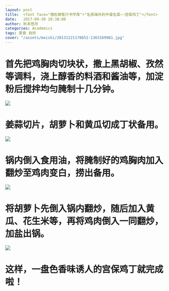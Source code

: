 ```yaml
---
layout: post
title:  <font face="德彪钢笔行书字库">"名扬海外的中餐名菜——宫保鸡丁"</font>
date:   2017-09-30 10:38:00
author: 秋本悠月
categories: Academics
tags: 美食 自炊 
cover: "/assets/meishi/20131221170652-1363169981.jpg"
---
```

# <font face="segoe script">首先把鸡胸肉切块状，撒上黑胡椒、孜然等调料，浇上醇香的料酒和酱油等，加淀粉后搅拌均匀腌制十几分钟。</font>
![](http://ox2jumurr.bkt.clouddn.com/gongbaojiding1.JPG)
# 姜蒜切片，胡萝卜和黄瓜切成丁状备用。
![](http://ox2jumurr.bkt.clouddn.com/gongbaojiding2.JPG)
# 锅内倒入食用油，将腌制好的鸡胸肉加入翻炒至鸡肉变白，捞出备用。
![](http://ox2jumurr.bkt.clouddn.com/gongbaojiding3.JPG)
# 将胡萝卜先倒入锅内翻炒，随后加入黄瓜、花生米等，再将鸡肉倒入一同翻炒，加盐出锅。
![](http://ox2jumurr.bkt.clouddn.com/gongbaojiding4.JPG)
# 这样，一盘色香味诱人的宫保鸡丁就完成啦！





